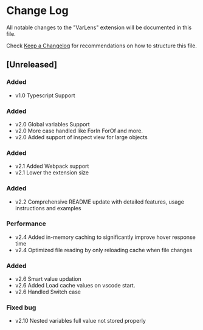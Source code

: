# Change Log

All notable changes to the "VarLens" extension will be documented in this file.

Check [Keep a Changelog](http://keepachangelog.com/) for recommendations on how to structure this file.

## [Unreleased]

### Added

- v1.0 Typescript Support

### Added

- v2.0 Global variables Support
- v2.0 More case handled like ForIn ForOf and more.
- v2.0 Added support of inspect view for large objects

### Added

- v2.1 Added Webpack support
- v2.1 Lower the extension size

### Added

- v2.2 Comprehensive README update with detailed features, usage instructions and examples

### Performance

- v2.4 Added in-memory caching to significantly improve hover response time
- v2.4 Optimized file reading by only reloading cache when file changes

### Added

- v2.6 Smart value updation
- v2.6 Added Load cache values on vscode start.
- v2.6 Handled Switch case

### Fixed bug

- v2.10 Nested variables full value not stored properly
